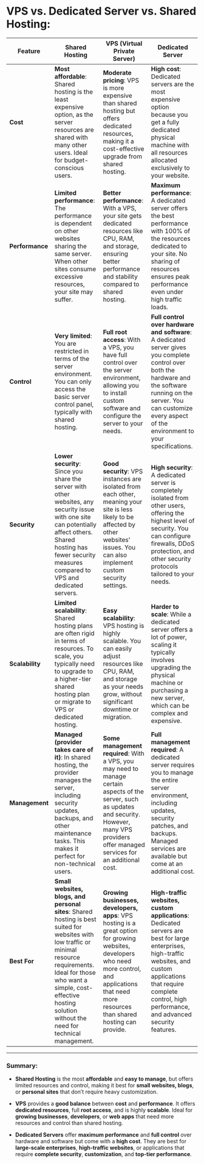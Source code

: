 # VPS vs. Dedicated Server vs. Shared Hosting: 

| **Feature**                 | **Shared Hosting**                                                | **VPS (Virtual Private Server)**                                       | **Dedicated Server**                                                  |
|-----------------------------|-------------------------------------------------------------------|-----------------------------------------------------------------------|-----------------------------------------------------------------------|
| **Cost**                    | **Most affordable**: Shared hosting is the least expensive option, as the server resources are shared with many other users. Ideal for budget-conscious users. | **Moderate pricing**: VPS is more expensive than shared hosting but offers dedicated resources, making it a cost-effective upgrade from shared hosting. | **High cost**: Dedicated servers are the most expensive option because you get a fully dedicated physical machine with all resources allocated exclusively to your website. |
| **Performance**              | **Limited performance**: The performance is dependent on other websites sharing the same server. When other sites consume excessive resources, your site may suffer. | **Better performance**: With a VPS, your site gets dedicated resources like CPU, RAM, and storage, ensuring better performance and stability compared to shared hosting. | **Maximum performance**: A dedicated server offers the best performance with 100% of the resources dedicated to your site. No sharing of resources ensures peak performance even under high traffic loads. |
| **Control**                  | **Very limited**: You are restricted in terms of the server environment. You can only access the basic server control panel, typically with shared hosting. | **Full root access**: With a VPS, you have full control over the server environment, allowing you to install custom software and configure the server to your needs. | **Full control over hardware and software**: A dedicated server gives you complete control over both the hardware and the software running on the server. You can customize every aspect of the environment to your specifications. |
| **Security**                 | **Lower security**: Since you share the server with other websites, any security issue with one site can potentially affect others. Shared hosting has fewer security measures compared to VPS and dedicated servers. | **Good security**: VPS instances are isolated from each other, meaning your site is less likely to be affected by other websites' issues. You can also implement custom security settings. | **High security**: A dedicated server is completely isolated from other users, offering the highest level of security. You can configure firewalls, DDoS protection, and other security protocols tailored to your needs. |
| **Scalability**              | **Limited scalability**: Shared hosting plans are often rigid in terms of resources. To scale, you typically need to upgrade to a higher-tier shared hosting plan or migrate to VPS or dedicated hosting. | **Easy scalability**: VPS hosting is highly scalable. You can easily adjust resources like CPU, RAM, and storage as your needs grow, without significant downtime or migration. | **Harder to scale**: While a dedicated server offers a lot of power, scaling it typically involves upgrading the physical machine or purchasing a new server, which can be complex and expensive. |
| **Management**               | **Managed (provider takes care of it)**: In shared hosting, the provider manages the server, including security updates, backups, and other maintenance tasks. This makes it perfect for non-technical users. | **Some management required**: With a VPS, you may need to manage certain aspects of the server, such as updates and security. However, many VPS providers offer managed services for an additional cost. | **Full management required**: A dedicated server requires you to manage the entire server environment, including updates, security patches, and backups. Managed services are available but come at an additional cost. |
| **Best For**                 | **Small websites, blogs, and personal sites**: Shared hosting is best suited for websites with low traffic or minimal resource requirements. Ideal for those who want a simple, cost-effective hosting solution without the need for technical management. | **Growing businesses, developers, apps**: VPS hosting is a great option for growing websites, developers who need more control, and applications that need more resources than shared hosting can provide. | **High-traffic websites, custom applications**: Dedicated servers are best for large enterprises, high-traffic websites, and custom applications that require complete control, high performance, and advanced security features. |
---

### **Summary:**

- **Shared Hosting** is the most **affordable** and **easy to manage**, but offers limited resources and control, making it best for **small websites, blogs**, or **personal sites** that don’t require heavy customization.
  
- **VPS** provides a **good balance** between **cost** and **performance**. It offers **dedicated resources**, full **root access**, and is highly **scalable**. Ideal for **growing businesses**, **developers**, or **web apps** that need more resources and control than shared hosting.

- **Dedicated Servers** offer **maximum performance** and **full control** over hardware and software but come with a **high cost**. They are best for **large-scale enterprises**, **high-traffic websites**, or applications that require **complete security**, **customization**, and **top-tier performance**.
